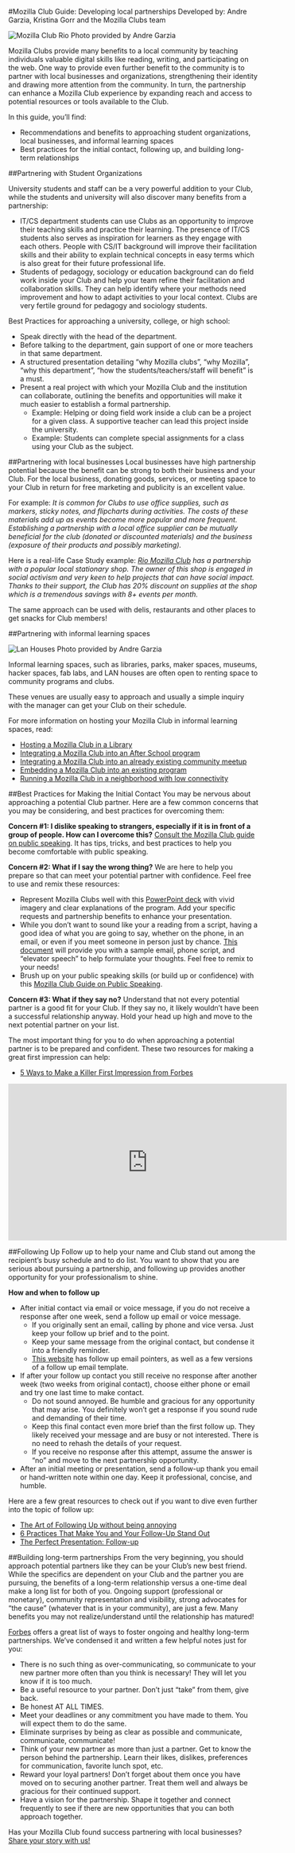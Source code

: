 #Mozilla Club Guide: Developing local partnerships
Developed by: Andre Garzia, Kristina Gorr and the Mozilla Clubs team

![Mozilla Club Rio](http://i.imgur.com/3gkTQZu.png) 
Photo provided by Andre Garzia

Mozilla Clubs provide many benefits to a local community by teaching individuals valuable digital skills like reading, writing, and participating on the web. One way to provide even further benefit to the community is to partner with local businesses and organizations, strengthening their identity and drawing more attention from the community. In turn, the partnership can enhance a Mozilla Club experience by expanding reach and access to potential resources or tools available to the Club. 

In this guide, you’ll find:

* Recommendations and benefits to approaching student organizations, local businesses, and informal learning spaces
* Best practices for the initial contact, following up, and building long-term relationships

##Partnering with Student Organizations

University students and staff can be a very powerful addition to your Club, while the students and university will also discover many benefits from a partnership:

* IT/CS department students can use Clubs as an opportunity to improve their teaching skills and practice their learning. The presence of IT/CS students also serves as inspiration for learners as they engage with each others. People with CS/IT background will improve their facilitation skills and their ability to explain technical concepts in easy terms which is also great for their future professional life.
* Students of pedagogy, sociology or education background can do field work inside your Club and help your team refine their facilitation and collaboration skills. They can help identify where your methods need improvement and how to adapt activities to your local context. Clubs are very fertile ground for pedagogy and sociology students.

Best Practices for approaching a university, college, or high school: 

* Speak directly with the head of the department.
* Before talking to the department, gain support of one or more teachers in that same department.
* A structured presentation detailing “why Mozilla clubs”, “why Mozilla”, “why this department”, “how the students/teachers/staff will benefit” is a must. 
* Present a real project with which your Mozilla Club and the institution can collaborate, outlining the benefits and opportunities will make it much easier to establish a formal partnership.
  * Example: Helping or doing field work inside a club can be a project for a given class. A supportive teacher can lead this project inside the university. 
  * Example: Students can complete special assignments for a class using your Club as the subject.

##Partnering with local businesses
Local businesses have high partnership potential because the benefit can be strong to both their business and your Club. For the local business, donating goods, services, or meeting space to your Club in return for free marketing and publicity is an excellent value. 

For example:
_It is common for Clubs to use office supplies, such as markers, sticky notes, and flipcharts during activities. The costs of these materials add up as events become more popular and more frequent. Establishing a partnership with a local office supplier can be mutually beneficial for the club (donated or discounted materials) and the business (exposure of their products and possibly marketing)._

Here is a real-life Case Study example: 
_[Rio Mozilla Club](http://riomozillaclub.org/) has a partnership with a popular local stationary shop. The owner of this shop is engaged in social activism and very keen to help projects that can have social impact. Thanks to their support, the Club has 20% discount on supplies at the shop which is a tremendous savings with 8+ events per month._ 

The same approach can be used with delis, restaurants and other places to get snacks for Club members!

##Partnering with informal learning spaces

![Lan Houses](http://i.imgur.com/LBzq18U.png)
Photo provided by Andre Garzia

Informal learning spaces, such as libraries, parks, maker spaces, museums, hacker spaces, fab labs, and LAN houses are often open to renting space to community programs and clubs.

These venues are usually easy to approach and usually a simple inquiry with the manager can get your Club on their schedule. 

For more information on hosting your Mozilla Club in informal learning spaces, read:

* [Hosting a Mozilla Club in a Library](http://mozilla.github.io/learning-networks/clubs/hosting-mozilla-club-in-library/)
* [Integrating a Mozilla Club into an After School program](http://mozilla.github.io/mozilla-club-guides/afterschool-program/)
* [Integrating a Mozilla Club into an already existing community meetup](http://mozilla.github.io/mozilla-club-guides/community-meet-up/)
* [Embedding a Mozilla Club into an existing program](http://mozilla.github.io/mozilla-club-guides/existing-program)
* [Running a Mozilla Club in a neighborhood with low connectivity](http://mozilla.github.io/mozilla-club-guides/neighborhood-with-low-connectivity/)


##Best Practices for Making the Initial Contact 
You may be nervous about approaching a potential Club partner. Here are a few common concerns that you may be considering, and best practices for overcoming them:

**Concern #1: I dislike speaking to strangers, especially if it is in front of a group of people. How can I overcome this?**
[Consult the Mozilla Club guide on public speaking](http://mozilla.github.io/learning-networks/clubs/public-speaking/). It has tips, tricks, and best practices to help you become comfortable with public speaking. 

**Concern #2: What if I say the wrong thing?**
We are here to help you prepare so that can meet your potential partner with confidence. Feel free to use and remix these resources:

* Represent Mozilla Clubs well with this [PowerPoint deck](https://docs.google.com/presentation/d/18TvYogZefxmybDmAPxXVyqj9r4NEoH7ngS3V5hwuYBE/edit#slide=id.g1191d7057f_0_6) with vivid imagery and clear explanations of the program. Add your specific requests and partnership benefits to enhance your presentation.
* While you don’t want to sound like your a reading from a script, having a good idea of what you are going to say, whether on the phone, in an email, or even if you meet someone in person just by chance. [This document](https://docs.google.com/document/d/1T-5_JYZGM-NJzbs2nl5DS0P_FAb3nxt-fiPAbOT5WRY/edit?usp=sharing) will provide you with a sample email, phone script, and “elevator speech” to help formulate your thoughts. Feel free to remix to your needs!
* Brush up on your public speaking skills (or build up or confidence) with this [Mozilla Club Guide on Public Speaking](http://mozilla.github.io/learning-networks/clubs/public-speaking/).

**Concern #3: What if they say no?** 
Understand that not every potential partner is a good fit for your Club. If they say no, it likely wouldn’t have been a successful relationship anyway. Hold your head up high and move to the next potential partner on your list.

The most important thing for you to do when approaching a potential partner is to be prepared and confident. These two resources for making a great first impression can help:

* [5 Ways to Make a Killer First Impression from Forbes](http://www.forbes.com/sites/yec/2011/11/02/5-ways-to-make-a-killer-first-impression/#3095bf3d10ce)

<iframe width="560" height="315" src="https://www.youtube.com/embed/H9o22lNYNLQ" frameborder="0" allowfullscreen></iframe>

##Following Up
Follow up to help your name and Club stand out among the recipient’s busy schedule and to do list. You want to show that you are serious about pursuing a partnership, and following up provides another opportunity for your professionalism to shine.

**How and when to follow up**

* After initial contact via email or voice message, if you do not receive a response after one week, send a follow up email or voice message. 
  * If you originally sent an email, calling by phone and vice versa. Just keep your follow up brief and to the point. 
  * Keep your same message from the original contact, but condense it into a friendly reminder.
  * [This website](http://www.hubspot.com/sales/follow-up-email) has follow up email pointers, as well as a few versions of a follow up email template. 
* If after your follow up contact you still receive no response after another week (two weeks from original contact), choose either phone or email and try one last time to make contact. 
  * Do not sound annoyed. Be humble and gracious for any opportunity that may arise. You definitely won’t get a response if you sound rude and demanding of their time.
  * Keep this final contact even more brief than the first follow up. They likely received your message and are busy or not interested. There is no need to rehash the details of your request.
  * If you receive no response after this attempt, assume the answer is “no” and move to the next partnership opportunity. 
* After an initial meeting or presentation, send a follow-up thank you email or hand-written note within one day. Keep it professional, concise, and humble.

Here are a few great resources to check out if you want to dive even further into the topic of follow up:

* [The Art of Following Up without being annoying](http://www.inc.com/minda-zetlin/why-you-need-to-be-better-at-following-up.html)
* [6 Practices That Make You and Your Follow-Up Stand Out](http://smallbiztrends.com/2015/08/networking-follow-up-tips.html)
* [The Perfect Presentation: Follow-up](http://www.entrepreneur.com/article/182726)

##Building long-term partnerships
From the very beginning, you should approach potential partners like they can be your Club’s new best friend. While the specifics are dependent on your Club and the partner you are pursuing, the benefits of a long-term relationship versus a one-time deal make a long list for both of you. Ongoing support (professional or monetary), community representation and visibility, strong advocates for “the cause” (whatever that is in your community), are just a few.
Many benefits you may not realize/understand until the relationship has matured!

[Forbes](http://www.forbes.com/sites/thesba/2013/04/25/tips-for-building-long-term-client-relationships/#7c074ca544d0) offers a great list of ways to foster ongoing and healthy long-term partnerships. We’ve condensed it and written a few helpful notes just for you:

* There is no such thing as over-communicating, so communicate to your new partner more often than you think is necessary! They will let you know if it is too much.
* Be a useful resource to your partner. Don’t just “take” from them, give back.
* Be honest AT ALL TIMES.
* Meet your deadlines or any commitment you have made to them. You will expect them to do the same.
* Eliminate surprises by being as clear as possible and communicate, communicate, communicate!
* Think of your new partner as more than just a partner. Get to know the person behind the partnership. Learn their likes, dislikes, preferences for communication, favorite lunch spot, etc.
* Reward your loyal partners! Don’t forget about them once you have moved on to securing another partner. Treat them well and always be gracious for their continued support.
* Have a vision for the partnership. Shape it together and connect frequently to see if there are new opportunities that you can both approach together.

Has your Mozilla Club found success partnering with local businesses? [Share your story with us!](https://docs.google.com/a/mozillafoundation.org/forms/d/1bOXV1OiF2EKS5KprlnzfFpwaoVNwxLAwN_UEq6hGKqU/viewform)
